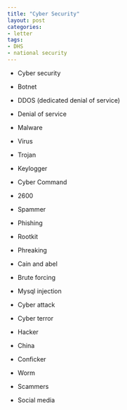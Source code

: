 ```yaml
---
title: "Cyber Security"
layout: post
categories:
- letter
tags:
- DHS
- national security
---
```


- Cyber security

- Botnet

- DDOS (dedicated denial of service)

- Denial of service

- Malware

- Virus

- Trojan

- Keylogger

- Cyber Command

- 2600

- Spammer

- Phishing

- Rootkit

- Phreaking

- Cain and abel

- Brute forcing

- Mysql injection

- Cyber attack

- Cyber terror

- Hacker

- China

- Conficker

- Worm

- Scammers

- Social media
